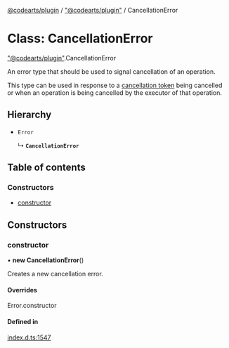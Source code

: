 [@codearts/plugin](../README.md) / ["@codearts/plugin"](../modules/_codearts_plugin_.md) / CancellationError

# Class: CancellationError

["@codearts/plugin"](../modules/_codearts_plugin_.md).CancellationError

An error type that should be used to signal cancellation of an operation.

This type can be used in response to a [cancellation token](../interfaces/codearts_plugin_.CancellationToken.md)
being cancelled or when an operation is being cancelled by the
executor of that operation.

## Hierarchy

- `Error`

  ↳ **`CancellationError`**

## Table of contents

### Constructors

- [constructor](codearts_plugin_.CancellationError.md#constructor)

## Constructors

### constructor

• **new CancellationError**()

Creates a new cancellation error.

#### Overrides

Error.constructor

#### Defined in

[index.d.ts:1547](https://github.com/shuyaqian/cloudide-plugin-api/blob/5b69219/index.d.ts#L1547)
